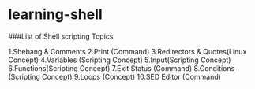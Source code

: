 # learning-shell
###List of Shell scripting Topics

1.Shebang & Comments
2.Print (Command)
3.Redirectors & Quotes(Linux Concept)
4.Variables (Scripting Concept)
5.Input(Scripting Concept)
6.Functions(Scripting Concept)
7.Exit Status (Command)
8.Conditions (Scripting Concept)
9.Loops (Concept)
10.SED Editor (Command)